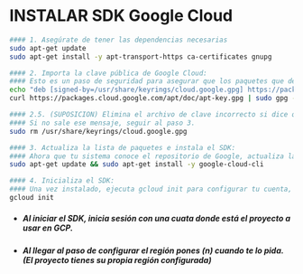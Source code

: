 # INSTALAR SDK Google Cloud
```bash
#### 1. Asegúrate de tener las dependencias necesarias
sudo apt-get update
sudo apt-get install -y apt-transport-https ca-certificates gnupg

#### 2. Importa la clave pública de Google Cloud:
#### Esto es un paso de seguridad para asegurar que los paquetes que descargas son auténticos y no han sido modificados.
echo "deb [signed-by=/usr/share/keyrings/cloud.google.gpg] https://packages.cloud.google.com/apt cloud-sdk main" | sudo tee -a /etc/apt/sources.list.d/google-cloud-sdk.list
curl https://packages.cloud.google.com/apt/doc/apt-key.gpg | sudo gpg --dearmor -o /usr/share/keyrings/cloud.google.gpg

#### 2.5. (SUPOSICION) Elimina el archivo de clave incorrecto si dice que `ya existe` y luego volver a ejecutar el paso 2. 
#### Si no sale ese mensaje, seguir al paso 3.
sudo rm /usr/share/keyrings/cloud.google.gpg

#### 3. Actualiza la lista de paquetes e instala el SDK:
#### Ahora que tu sistema conoce el repositorio de Google, actualiza la lista de paquetes y finalmente instala la CLI.
sudo apt-get update && sudo apt-get install -y google-cloud-cli

#### 4. Inicializa el SDK:
#### Una vez instalado, ejecuta gcloud init para configurar tu cuenta, seleccionar un proyecto por defecto y una región/zona.
gcloud init
```
* ##### Al iniciar el SDK, inicia sesión con una cuata donde está el proyecto a usar en GCP.
* ##### Al llegar al paso de configurar el región pones (n) cuando te lo pida. (El proyecto tienes su propia región configurada)


